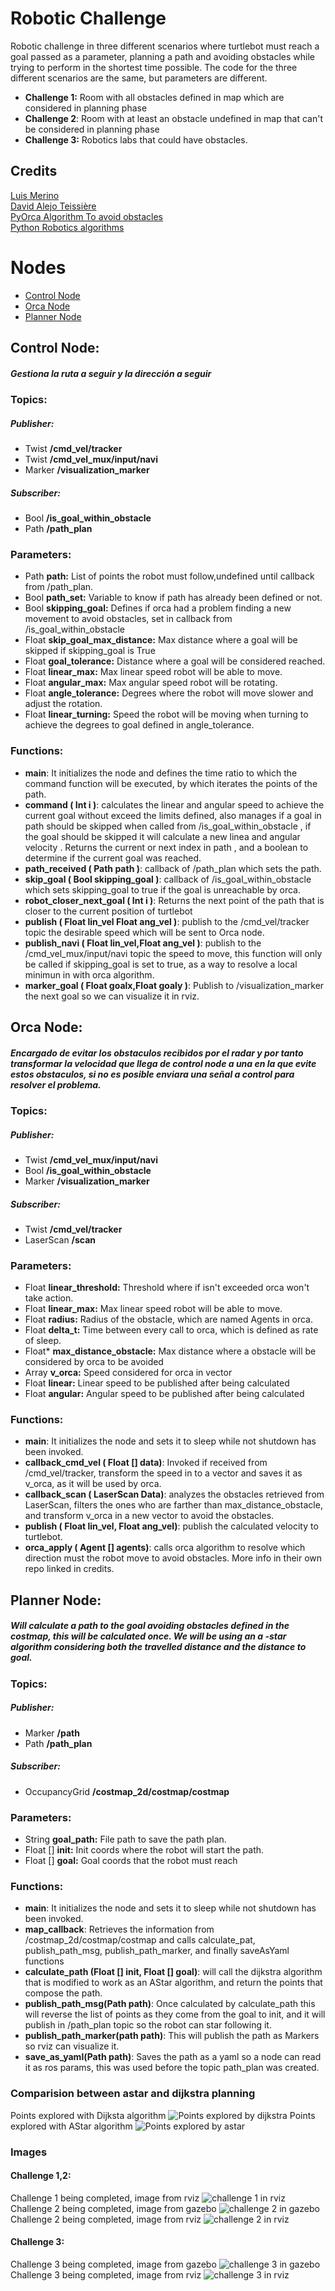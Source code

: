 
# Robotic Challenge
Robotic challenge in three different scenarios where turtlebot must reach a goal passed as a parameter, planning a path and avoiding obstacles while trying to perform in the shortest time possible.
The code for the three different scenarios are the same, but parameters are different.
-  **Challenge 1:** Room with all obstacles defined in map which are considered in planning phase
- **Challenge 2**: Room with at least an obstacle undefined in map that can't be considered in planning phase
- **Challenge 3:** Robotics labs that could have obstacles.
## Credits
[Luis Merino](https://github.com/lmercab)  
[David Alejo Teissière](https://github.com/david-alejo)  
[PyOrca Algorithm To avoid obstacles](https://github.com/Muon/pyorca)  
[Python Robotics algorithms](https://github.com/AtsushiSakai/PythonRobotics)  
# Nodes
- [Control Node](#control-node)
- [Orca Node](#orca-node)
- [Planner Node](#planner-node)
## Control Node:
##### Gestiona la ruta a seguir y la dirección a seguir
### Topics:
##### Publisher:
 - Twist **/cmd_vel/tracker**
 - Twist **/cmd_vel_mux/input/navi**
 - Marker **/visualization_marker**
##### Subscriber:
 -  Bool **/is_goal_within_obstacle**
 -  Path **/path_plan**
### Parameters:
 -  Path **path:** List of points the robot must follow,undefined until callback from /path_plan.
 -  Bool **path_set:** Variable to know if path has already been defined or not.
 -  Bool **skipping_goal:** Defines if orca had a problem finding a new movement to avoid obstacles, set in callback from /is_goal_within_obstacle
 -  Float **skip_goal_max_distance:** Max distance where a goal will be skipped if skipping_goal is True
 - Float **goal_tolerance:** Distance where a goal will be considered reached.
 - Float **linear_max:** Max linear speed robot will be able to move.
 - Float **angular_max:** Max angular speed robot will be rotating.
 - Float **angle_tolerance:** Degrees where the robot will move slower and adjust the rotation.
 - Float **linear_turning:** Speed the robot will be moving when turning to achieve the degrees to goal defined in angle_tolerance.
### Functions:
  - **__main__**: It initializes the node and defines the time ratio to which the command function will be executed, by which iterates the points of the path.
 - **command ( Int i )**:  calculates the linear and angular speed to achieve the current goal without exceed the limits defined, also manages if a goal in path should be skipped when called from /is_goal_within_obstacle , if the goal should be skipped it will calculate a new linea and angular velocity . 
Returns the current or next index in path , and a boolean to determine if the current goal was reached.
 - **path_received ( Path path )**: callback of /path_plan which sets the path.
 - **skip_goal ( Bool skipping_goal )**: callback of /is_goal_within_obstacle which sets skipping_goal to true if the goal is unreachable by orca.
 - **robot_closer_next_goal ( Int i )**: Returns the next point of the path that is closer to the current position of turtlebot
 - **publish ( Float lin_vel Float ang_vel )**: publish to the /cmd_vel/tracker topic the  desirable speed which will be sent to Orca node.
 - **publish_navi ( Float lin_vel,Float ang_vel )**: publish to the /cmd_vel_mux/input/navi topic the speed to move, this function will only be called if skipping_goal is set to true, as a way to resolve a local minimun in with orca algorithm.
 - **marker_goal ( Float goalx,Float goaly )**: Publish to /visualization_marker the next goal so we can visualize it in rviz.
## Orca Node:
##### Encargado de evitar los obstaculos recibidos por el radar y por tanto transformar la velocidad que llega de  control node a una en la que evite estos obstaculos, si no es posible enviara una señal a control para resolver el problema.
### Topics:
##### Publisher:
 - Twist **/cmd_vel_mux/input/navi**
 -  Bool **/is_goal_within_obstacle**
 - Marker **/visualization_marker**
##### Subscriber:
 - Twist **/cmd_vel/tracker**
 - LaserScan **/scan**
### Parameters:
 -  Float **linear_threshold:** Threshold where if isn't exceeded orca won't take action.
 -  Float **linear_max:** Max linear speed robot will be able to move.
 -  Float **radius:** Radius of the obstacle, which are named Agents in orca.
 -  Float **delta_t:** Time between every call to orca, which is defined as rate of sleep.
 -  Float* **max_distance_obstacle:** Max distance where a obstacle will be considered by orca to be avoided
 -  Array **v_orca:** Speed considered for orca in vector 
 -  Float **linear:** Linear speed to be published after being calculated
 -  Float **angular:** Angular speed to be published after being calculated
### Functions:
  - **__main__**: It initializes the node and sets it to sleep while not shutdown has been invoked.
  - **callback_cmd_vel ( Float [] data)**: Invoked if received from /cmd_vel/tracker, transform the speed in to a vector and saves it as v_orca, as it will be used by orca.
  - **callback_scan ( LaserScan Data)**: analyzes the obstacles retrieved from LaserScan, filters the ones who are farther than max_distance_obstacle, and transform v_orca in a new vector to avoid the obstacles.
  - **publish ( Float lin_vel, Float ang_vel)**: publish the calculated velocity to turtlebot.
  - **orca_apply ( Agent [] agents)**: calls orca algorithm to resolve which direction must the robot move to avoid obstacles. More info in their own repo linked in credits.
 
## Planner Node:
##### Will calculate a path to the goal avoiding obstacles defined in the costmap, this will be calculated once. We will be using an a -star algorithm considering both the travelled distance and the distance to goal.
### Topics:
##### Publisher:
 - Marker **/path**
 -  Path **/path_plan**
##### Subscriber:
 - OccupancyGrid **/costmap_2d/costmap/costmap**
### Parameters:
 -  String **goal_path:** File path to save the path plan.
 -  Float [] **init:** Init coords where the robot will start the path.
 -  Float [] **goal:** Goal coords that the robot must reach
### Functions:
  - **__main__**: It initializes the node and sets it to sleep while not shutdown has been invoked.
  - **map_callback**: Retrieves the information from /costmap_2d/costmap/costmap and calls calculate_pat, publish_path_msg, publish_path_marker, and finally saveAsYaml functions
  - **calculate_path (Float [] init, Float [] goal)**:  will call the dijkstra algorithm that is modified to work as an AStar algorithm, and return the points that compose the path.
  - **publish_path_msg(Path path)**: Once calculated by calculate_path this will reverse the list of points as they come from the goal to init, and it will publish in /path_plan topic so the robot can star following it.
  - **publish_path_marker(path path)**: This will publish the path as Markers so rviz can visualize it.
  - **save_as_yaml(Path path)**: Saves the path as a yaml so a node can read it as ros params, this was used before the topic path_plan was created.
 ### Comparision between astar and dijkstra planning
 Points explored with Dijksta algorithm
 ![Points explored by dijkstra](img/dijkstra_plan.png)
  Points explored with AStar algorithm
 ![Points explored by astar](img/astar_plan.png)
 
 ### Images
 #### Challenge 1,2:
 Challenge 1 being completed, image from rviz
 ![challenge 1 in rviz](img/challenge1_rviz.png)
 Challenge 2 being completed, image from gazebo
 ![challenge 2 in gazebo](img/challenge2_gazebo.png)
 Challenge 2 being completed, image from rviz
 ![challenge 2 in rviz](img/challenge2_rviz.png)
 #### Challenge 3:
 Challenge 3 being completed, image from gazebo
 ![challenge 3 in gazebo](img/challenge3_gazebo.png)
 Challenge 3 being completed, image from rviz
 ![challenge 3 in rviz](img/challenge3_rviz.png)
